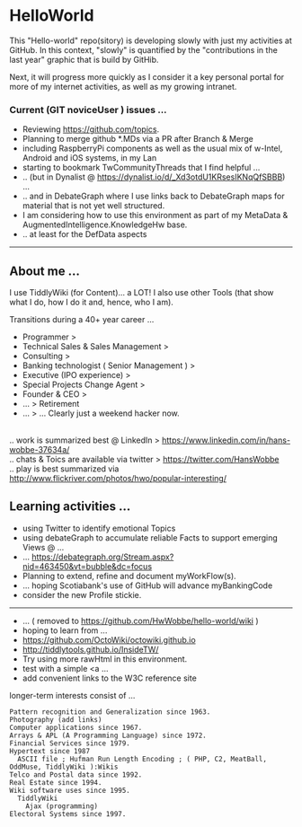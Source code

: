 # HelloWorld
This "Hello-world" repo(sitory) is developing slowly with just my activities at GitHub. In this context, "slowly" is quantified by the "contributions in the last year" graphic that is build by GitHib.

Next, it will progress more quickly as I consider it a key personal portal for more of my internet activities, as well as my growing intranet.

<h3> Current (GIT noviceUser ) issues ... </h3>

* Reviewing https://github.com/topics.
* Planning to merge github *.MDs via a PR after Branch & Merge
* including RaspberryPi components as well as the usual mix of w-Intel, Android and iOS systems, in my Lan
* starting to bookmark TwCommunityThreads that I find helpful ...
* .. (but in Dynalist @ https://dynalist.io/d/_Xd3otdU1KRsesIKNqQfSBBB) ...
* .. and in DebateGraph where I use links back to DebateGraph maps for material that is not yet well structured.
* I am considering how to use this environment as part of my MetaData & AugmentedIntelligence.KnowledgeHw base.
* .. at least for the DefData aspects

<hr>
<h2> About me ...</h2>

I use TiddlyWiki (for Content)... a LOT!  I also use other Tools (that show what I do, how I do it and, hence, who I am).

Transitions during a 40+ year career ...

* Programmer >
* Technical Sales & Sales Management > 
* Consulting > 
* Banking technologist ( Senior Management ) > 
* Executive (IPO experience) > 
* Special Projects Change Agent >
* Founder & CEO >
* ... > Retirement
* ... > ... Clearly just a weekend hacker now.

<br> .. work is summarized best @ LinkedIn > https://www.linkedin.com/in/hans-wobbe-37634a/
<br> .. chats & Toics are available via twitter > https://twitter.com/HansWobbe
<br> .. play is best summarized via http://www.flickriver.com/photos/hwo/popular-interesting/

<h2> Learning activities ... </h2>

* using Twitter to identify emotional Topics
* using debateGraph to accumulate reliable Facts to support emerging Views @ ...
* ... https://debategraph.org/Stream.aspx?nid=463450&vt=bubble&dc=focus
* Planning to extend, refine and document myWorkFlow(s).
* ... hoping Scotiabank's use of GitHub will advance myBankingCode
* consider the new Profile stickie.
<hr>

* ... ( removed to https://github.com/HwWobbe/hello-world/wiki )
* hoping to learn from ...
* https://github.com/OctoWiki/octowiki.github.io
* http://tiddlytools.github.io/InsideTW/
* Try using more rawHtml in this environment.
* test with a simple <a ...
* add convenient links to the W3C reference site

longer-term interests consist of ...

    Pattern recognition and Generalization since 1963.
    Photography (add links)
    Computer applications since 1967.
    Arrays & APL (A Programming Language) since 1972.
    Financial Services since 1979.
    Hypertext since 1987 
      ASCII file ; Hufman Run Length Encoding ; ( PHP, C2, MeatBall, OddMuse, TiddlyWiki ):Wikis 
    Telco and Postal data since 1992.
    Real Estate since 1994.
    Wiki software uses since 1995.
      TiddlyWiki
        Ajax (programming)
    Electoral Systems since 1997.
